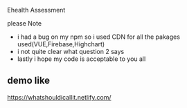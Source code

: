 Ehealth Assessment

please Note 
- i had a bug on my npm so i used CDN for all the pakages used(VUE,Firebase,Highchart)
- i not quite clear what question 2 says
- lastly i hope my code is acceptable to you all

## demo like
https://whatshouldicallit.netlify.com/
